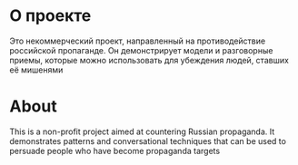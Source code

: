 # О проекте

Это некоммерческий проект, направленный на противодействие российской пропаганде. Он демонстрирует модели и разговорные
приемы, которые можно использовать для убеждения людей, ставших её мишенями

# About

This is a non-profit project aimed at countering Russian propaganda. It demonstrates patterns and conversational
techniques that can be used to persuade people who have become propaganda targets
